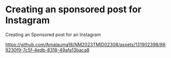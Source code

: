 # Creating an sponsored post for Instagram
Creating an Sponsored post for an Instagram


https://github.com/Amalauma18/NM2023TMID02308/assets/131902398/869230f9-7c5f-4edb-8318-49afa13baca8

